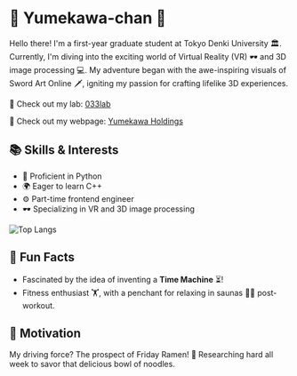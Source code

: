 
# 🌸 Yumekawa-chan 🌸

Hello there! I'm a first-year graduate student at Tokyo Denki University  🏛️. Currently, I'm diving into the exciting world of Virtual Reality (VR) 🕶️ and 3D image processing 💻. My adventure began with the awe-inspiring visuals of Sword Art Online 🗡️, igniting my passion for crafting lifelike 3D experiences.

🦄 Check out my lab: [033lab](https://033lab.org)

🍼 Check out my webpage: [Yumekawa Holdings](https://my-homepage-alpha.vercel.app/)

## 📚 Skills & Interests
- 🐍 Proficient in Python 
- 🌍 Eager to learn C++
- ⚙️ Part-time frontend engineer
- 🕶️ Specializing in VR and 3D image processing
  
![Top Langs](https://github-readme-stats.vercel.app/api/top-langs/?username=Yumekawa-chan&layout=compact&theme=radical)

## 🎈 Fun Facts 
- Fascinated by the idea of inventing a **Time Machine** ⏳!
- Fitness enthusiast 🏋️, with a penchant for relaxing in saunas 🧖‍♂️ post-workout.

## 💪 Motivation
My driving force? The prospect of Friday Ramen! 🍜 Researching hard all week to savor that delicious bowl of noodles. 
